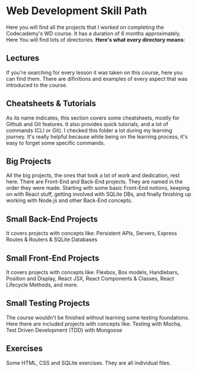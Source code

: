 # Web Development Skill Path
Here you will find all the projects that I worked on completing the Codecademy's WD course. It has a duration of 6 months approximately. Here You will find lots of directories. **Here's what every directory means**:

## Lectures
If you're searching for every lesson it was taken on this course, here you can find them. There are difinitions and examples of every aspect that was introduced to the course.

## Cheatsheets & Tutorials
As its name indicates, this section covers some cheatsheets, mostly for Github and Git features. It also provides quick tutorials, and a lot of commands (CLI or Git). I checked this folder a lot during my learning journey. It's really helpful because while being on the learning process, it's easy to forget some specific commands.

## Big Projects
All the big projects, the ones that took a lot of work and dedication, rest here. There are Front-End and Back-End projects. They are named in the order they were made. Starting with some basic Front-End notions, keeping on with React stuff, getting involved with SQLite DBs, and finally finishing up working with Node.js and other Back-End concepts.

## Small Back-End Projects
It covers projects with concepts like: Persistent APIs, Servers, Express Routes & Routers & SQLite Databases

## Small Front-End Projects
It covers projects with concepts like: Flexbox, Box models, Handlebars, Position and Display, React JSX, React Components & Classes, React Lifecycle Methods, and more.

## Small Testing Projects
The course wouldn't be finished without learning some testing foundations.
Here there are included projects with concepts like: Testing with Mocha, Test Driven Development (TDD) with Mongoose

## Exercises
Some HTML, CSS and SQLite exercises. They are all individual files.
